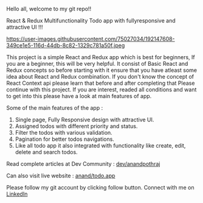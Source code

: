 Hello all, welcome to my git repo!!

React & Redux Multifunctionality Todo app with fullyresponsive and attractive UI !!!

https://user-images.githubusercontent.com/75027034/192147608-349ce1e5-116d-44db-8c82-1329c781a50f.jpeg

This project is a simple React and Redux app which is best for beginners, If you are a beginner, this will be very helpful.
It consist of Basic React and Redux concepts so before starting with it ensure that you have atleast some idea about React and Redux combination.
If you don't know the concept of React Context api please learn that before and after completing that Please continue with this project.
If you are interest, readed all conditions and want to get into this please have a look at main features of app. 

Some of the main features of the app :
1. Single page, Fully Responsive design with attractive UI.
2. Assigned todos with different priority and status.
3. Filter the todos with various validation.
4. Pagination for better todos navigations.
5. Like all todo app it also integrated with functionality like create, edit, delete and search todos.

Read complete articles at Dev Community : [dev/anandpothraj](https://dev.to/anandpothraj/react-redux-multifunctionality-todo-app-with-fullyresponsive-and-attractive-ui--3i2)

Can also visit live website : [anand/todo.app](https://anand-todo.netlify.app/)

Please follow my git account by clicking follow button.
Connect with me on [LinkedIn](https://www.linkedin.com/in/anand-pothraj-599910195/)

 

